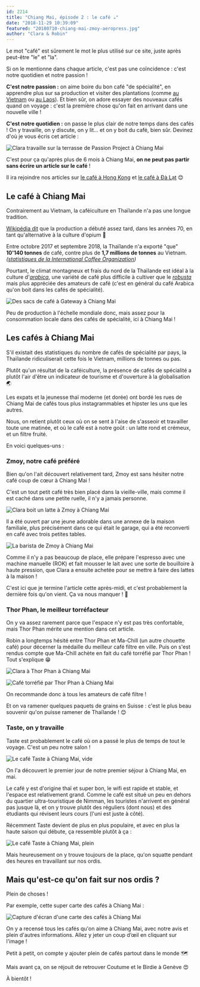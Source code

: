 ```yaml
---
id: 2214
title: "Chiang Mai, épisode 2 : le café ☕"
date: "2018-11-29 10:39:09"
featured: "20180710-chiang-mai-zmoy-aeropress.jpg"
author: "Clara & Robin"
---
```


Le mot "café" est sûrement le mot le plus utilisé sur ce site, juste après
peut-être "le" et "la".

Si on le mentionne dans chaque article, c'est pas une coïncidence : c'est notre
quotidien et notre passion !

**C'est notre passion :** on aime boire du bon café "de spécialité", en
apprendre plus sur sa production et visiter des plantations (comme
[au Vietnam](/tellement-de-cafe-quon-en-tremble-encore/) ou
[au Laos](/balade-sur-le-plateau-des-bolovens/)). Et bien sûr, on adore essayer
des nouveaux cafés quand on voyage : c'est la première chose qu'on fait en
arrivant dans une nouvelle ville !

**C'est notre quotidien :** on passe le plus clair de notre temps dans des cafés
! On y travaille, on y discute, on y lit... et on y boit du café, bien sûr.
Devinez d'où je vous écris cet article :

![Clara travaille sur la terrasse de Passion Project à Chiang Mai](20181129-chiang-mai-passion-project.jpg "Notre café de ce matin à Passion Project")

C'est pour ça qu'après plus de 6 mois à Chiang Mai, **on ne peut pas partir sans
écrire un article sur le café** !

Il ira rejoindre nos articles sur
[le café à Hong Kong](/hong-kong-nos-6-cafes-coup-de-coeur/) et
[le café à Đà Lạt](/tellement-de-cafe-quon-en-tremble-encore/) 😊

## Le café à Chiang Mai

Contrairement au Vietnam, la caféiculture en Thaïlande n'a pas une longue
tradition.

[Wikipédia dit](https://fr.wikipedia.org/wiki/Caf%C3%A9iculture_en_Tha%C3%AFlande)
que la production a débuté assez tard, dans les années 70, en tant
qu'alternative à la culture d'opium 👏

Entre octobre 2017 et septembre 2018, la Thaïlande n'a exporté "que" **10'140
tonnes** de café, contre plus de **1,7 millions de tonnes** au Vietnam.
_([statistiques de la International Coffee Organization](http://www.ico.org/prices/m1-exports.pdf))_

Pourtant, le climat montagneux et frais du nord de la Thaïlande est idéal à la
culture d'[_arabica_](https://fr.wikipedia.org/wiki/Coffea_arabica), une variété
de café plus difficile à cultiver que le
[_robusta_](https://fr.wikipedia.org/wiki/Coffea_canephora) mais plus appréciée
des amateurs de café (c'est en général du café Arabica qu'on boit dans les cafés
de spécialité).

![Des sacs de café à Gateway à Chiang Mai](20180902-chiang-mai-gateway-sacs-cafe.jpg "Du café thaï")

Peu de production à l'échelle mondiale donc, mais assez pour la consommation
locale dans des cafés de spécialité, ici à Chiang Mai !

## Les cafés à Chiang Mai

S'il existait des statistiques du nombre de cafés de spécialité par pays, la
Thaïlande ridiculiserait cette fois le Vietnam, millions de tonnes ou pas.

Plutôt qu'un résultat de la caféiculture, la présence de cafés de spécialité a
plutôt l'air d'être un indicateur de tourisme et d'ouverture à la globalisation
🌏

Les expats et la jeunesse thaï moderne (et dorée) ont bordé les rues de Chiang
Mai de cafés tous plus instagrammables et hipster les uns que les autres.

Nous, on retient plutôt ceux où on se sent à l'aise de s'asseoir et travailler
toute une matinée, et où le café est à notre goût : un latte rond et crémeux, et
un filtre fruité.

En voici quelques-uns :

### Zmoy, notre café préféré

Bien qu'on l'ait découvert relativement tard, Zmoy est sans hésiter notre café
coup de cœur à Chiang Mai !

C'est un tout petit café très bien placé dans la vieille-ville, mais comme il
est caché dans une petite ruelle, il n'y a jamais personne.

![Clara boit un latte à Zmoy à Chiang Mai](20180710-chiang-mai-zmoy-clara.jpg)

Il a été ouvert par une jeune adorable dans une annexe de la maison familiale,
plus précisément dans ce qui était le garage, qui a été reconverti en café avec
trois petites tables.

![La barista de Zmoy à Chiang Mai](20180710-chiang-mai-zmoy-fille.jpg)

Comme il n'y a pas beaucoup de place, elle prépare l'espresso avec une machine
manuelle (ROK) et fait mousser le lait avec une sorte de bouilloire à haute
pression, que Clara a ensuite achetée pour se mettre à faire des lattes à la
maison !

C'est ici que je termine l'article cette après-midi, et c'est probablement la
dernière fois qu'on vient. Ça va nous manquer ! 💓

### Thor Phan, le meilleur torréfacteur

On y va assez rarement parce que l'espace n'y est pas très confortable, mais
Thor Phan mérite une mention dans cet article.

Robin a longtemps hésité entre Thor Phan et Ma-Chill (un autre chouette café)
pour décerner la médaille du meilleur café filtre en ville. Puis on s'est rendus
compte que Ma-Chill achète en fait du café torréfié par Thor Phan ! Tout
s'explique 😁

![Clara à Thor Phan à Chiang Mai](20180712-chiang-mai-thor-phan.jpg)

![Café torréfié par Thor Phan à Chiang Mai](20180712-chiang-mai-thor-phan-cafe.jpg)

On recommande donc à tous les amateurs de café filtre !

Et on va ramener quelques paquets de grains en Suisse : c'est le plus beau
souvenir qu'on puisse ramener de Thaïlande ! 😊

### Taste, on y travaille

Taste est probablement le café où on a passé le plus de temps de tout le voyage.
C'est un peu notre salon !

![Le café Taste à Chiang Mai, vide](20180514-chiang-mai-taste-vide.jpg "Mai")

On l'a découvert le premier jour de notre premier séjour à Chiang Mai, en mai.

Le café y est d'origine thaï et super bon, le wifi est rapide et stable, et
l'espace est relativement grand. Comme le café est situé un peu en dehors du
quartier ultra-touristique de Nimman, les touristes n'arrivent en général pas
jusque là, et on y trouve plutôt des réguliers (dont nous) et des étudiants qui
révisent leurs cours (l'uni est juste à côté).

Récemment Taste devient de plus en plus populaire, et avec en plus la haute
saison qui débute, ça ressemble plutôt à ça :

![Le café Taste à Chiang Mai, plein](20180727-chiang-mai-taste-plein.jpg "Juillet")

Mais heureusement on y trouve toujours de la place, qu'on squatte pendant des
heures en travaillant sur nos ordis.

## Mais qu'est-ce qu'on fait sur nos ordis ?

Plein de choses !

Par exemple, cette super carte des cafés à Chiang Mai :

![Capture d'écran d'une carte des cafés à Chiang Mai](20181129-chiang-mai-carte-cafes.png)

On y a recensé tous les cafés qu'on aime à Chiang Mai, avec notre avis et plein
d'autres informations. Allez y jeter un coup d’œil en cliquant sur l'image !

Petit à petit, on compte y ajouter plein de cafés partout dans le monde 🗺

Mais avant ça, on se réjouit de retrouver Coutume et le Birdie à Genève 😍

À bientôt !
